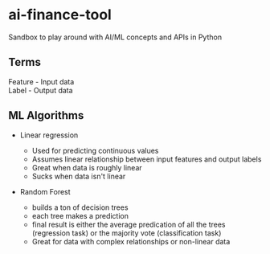 # ai-finance-tool
Sandbox to play around with AI/ML concepts and APIs in Python

## Terms

Feature - Input data  
Label - Output data

## ML Algorithms

- Linear regression
    - Used for predicting continuous values
    - Assumes linear relationship between input features and output labels
    - Great when data is roughly linear
    - Sucks when data isn't linear

- Random Forest
    - builds a ton of decision trees
    - each tree makes a prediction
    - final result is either the average predication of all the trees (regression task) or the majority vote (classification task)
    - Great for data with complex relationships or non-linear data

